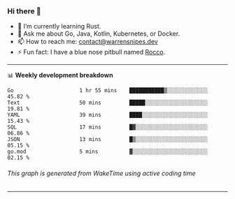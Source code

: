 ### Hi there 👋

- 🌱 I’m currently learning Rust.
- 💬 Ask me about Go, Java, Kotlin, Kubernetes, or Docker.
- 📫 How to reach me: contact@warrensnipes.dev
- ⚡ Fun fact: I have a blue nose pitbull named [Rocco](https://i.imgur.com/iLsSCKu.jpg).

-------

📊 **Weekly development breakdown**
<!--START_SECTION:waka-->

```text
Go                     1 hr 55 mins    ███████████▒░░░░░░░░░░░░░   45.82 %
Text                   50 mins         █████░░░░░░░░░░░░░░░░░░░░   19.81 %
YAML                   39 mins         ████░░░░░░░░░░░░░░░░░░░░░   15.43 %
SQL                    17 mins         █▓░░░░░░░░░░░░░░░░░░░░░░░   06.86 %
JSON                   13 mins         █▒░░░░░░░░░░░░░░░░░░░░░░░   05.15 %
go.mod                 5 mins          ▓░░░░░░░░░░░░░░░░░░░░░░░░   02.15 %
```

<!--END_SECTION:waka-->
###### *This graph is generated from WakeTime using active coding time*
-------
